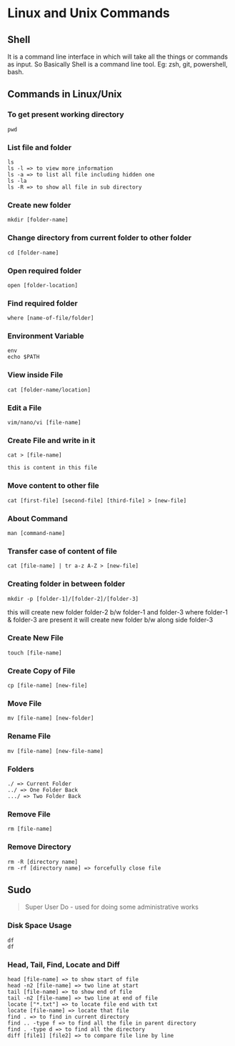 # Linux and Unix Commands

## Shell

It is a command line interface in which will take all the things or commands as input. So Basically Shell is a command line tool.
Eg: zsh, git, powershell, bash.

## Commands in Linux/Unix

### To get present working directory

```
pwd
```

### List file and folder

```
ls
ls -l => to view more information
ls -a => to list all file including hidden one
ls -la
ls -R => to show all file in sub directory
```

### Create new folder

```
mkdir [folder-name]
```

### Change directory from current folder to other folder

```
cd [folder-name]
```

### Open required folder

```
open [folder-location]
```

### Find required folder

```
where [name-of-file/folder]
```

### Environment Variable

```
env
echo $PATH
```

### View inside File

```
cat [folder-name/location]
```

### Edit a File

```
vim/nano/vi [file-name]
```

### Create File and write in it

```
cat > [file-name]

this is content in this file
```

### Move content to other file

```
cat [first-file] [second-file] [third-file] > [new-file]
```

### About Command

```
man [command-name]
```

### Transfer case of content of file

```
cat [file-name] | tr a-z A-Z > [new-file]
```

### Creating folder in between folder

```
mkdir -p [folder-1]/[folder-2]/[folder-3]
```

this will create new folder folder-2 b/w folder-1 and folder-3 where folder-1 & folder-3 are present it will create
new folder b/w along side folder-3

### Create New File

```
touch [file-name]
```

### Create Copy of File

```
cp [file-name] [new-file]
```

### Move File

```
mv [file-name] [new-folder]
```

### Rename File

```
mv [file-name] [new-file-name]
```

### Folders

```
./ => Current Folder
../ => One Folder Back
.../ => Two Folder Back
```

### Remove File

```
rm [file-name]
```

### Remove Directory

```
rm -R [directory name]
rm -rf [directory name] => forcefully close file
```

## Sudo

> Super User Do - used for doing some administrative works

### Disk Space Usage

```
df
df
```

### Head, Tail, Find, Locate and Diff

```
head [file-name] => to show start of file
head -n2 [file-name] => two line at start
tail [file-name] => to show end of file
tail -n2 [file-name] => two line at end of file
locate ["*.txt"] => to locate file end with txt
locate [file-name] => locate that file
find . => to find in current directory
find .. -type f => to find all the file in parent directory
find . -type d => to find all the directory
diff [file1] [file2] => to compare file line by line
```
